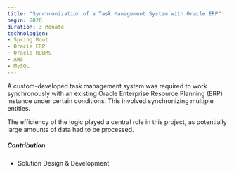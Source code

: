 ```yaml
---
title: "Synchronization of a Task Management System with Oracle ERP"
begin: 2020
duration: 3 Monate
technologien:
- Spring Boot
- Oracle ERP
- Oracle RDBMS
- AWS
- MySQL
---
```


A custom-developed task management system was required to work synchronously with an existing Oracle Enterprise Resource Planning (ERP) instance under certain conditions. This involved synchronizing multiple entities.

The efficiency of the logic played a central role in this project, as potentially large amounts of data had to be processed.

##### Contribution
- Solution Design & Development